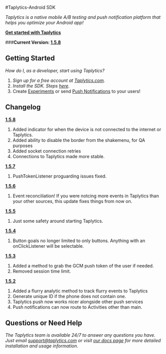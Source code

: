 #Taplytics-Android SDK

_Taplytics is a native mobile A/B testing and push notification platform that helps you optimize your Android app!_

**[Get started with Taplytics](https://taplytics.com/docs/android-sdk/getting-started)**

###**Current Version: [1.5.8](https://github.com/taplytics/Taplytics-Android-SDK/releases/tag/1.5.8)**

## Getting Started

_How do I, as a developer, start using Taplytics?_ 

1. _Sign up for a free account at [Taplytics.com](https://taplytics.com?utm_source=github&utm_campaign=documentation&utm_medium=content)._
2. _Install the SDK. Steps [here](/START.md)._
3. Create [Experiments](/EXPERIMENTS.md) or send [Push Notifications](/PUSH.md) to your users!

## Changelog

**[1.5.8](https://github.com/taplytics/Taplytics-Android-SDK/releases/tag/1.5.8)**

1. Added indicator for when the device is not connected to the internet or Taplytics.
2. Added ability to disable the border from the shakemenu, for QA purposes
3. Added socket connection retries
4. Connections to Taplytics made more stable. 

**[1.5.7](https://github.com/taplytics/Taplytics-Android-SDK/releases/tag/1.5.7)**

1. PushTokenListener proguarding issues fixed.

**[1.5.6](https://github.com/taplytics/Taplytics-Android-SDK/releases/tag/1.5.6)**

1. Event reconciliation! If you were notcing more events in Taplytics than your other sources, this update fixes things from now on. 

**[1.5.5](https://github.com/taplytics/Taplytics-Android-SDK/releases/tag/1.5.5)**

1. Just some safety around starting Taplytics. 

**[1.5.4](https://github.com/taplytics/Taplytics-Android-SDK/releases/tag/1.5.4)**

1. Button goals no longer limited to only buttons. Anything with an onClickListener will be selectable.

**[1.5.3](https://github.com/taplytics/Taplytics-Android-SDK/releases/tag/1.5.3)**

1. Added a method to grab the GCM push token of the user if needed.
2. Removed session time limit. 

**[1.5.2](https://github.com/taplytics/Taplytics-Android-SDK/releases/tag/1.5.2)**

1. Added a flurry analytic method to track flurry events to Taplytics 
2. Generate unique ID if the phone does not contain one.
3. Taplytics push now works nicer alongside other push services
4. Push notifications can now route to Activities other than main.


## Questions or Need Help

_The Taplytics team is available 24/7 to answer any questions you have. Just email support@taplytics.com or visit [our docs page](https://taplytics.com/docs?utm_source=github&utm_campaign=documentation&utm_medium=content) for more detailed installation and usage information._
